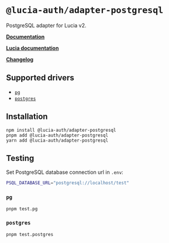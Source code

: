 # `@lucia-auth/adapter-postgresql`

PostgreSQL adapter for Lucia v2.

**[Documentation](https://lucia-auth.com/reference#lucia-authadapter-postgresql)**

**[Lucia documentation](https://lucia-auth.com)**

**[Changelog](https://github.com/pilcrowOnPaper/lucia/blob/main/packages/adapter-postgresql/CHANGELOG.md)**

## Supported drivers

- [`pg`](https://github.com/brianc/node-postgres)
- [`postgres`](https://github.com/porsager/postgres)

## Installation

```
npm install @lucia-auth/adapter-postgresql
pnpm add @lucia-auth/adapter-postgresql
yarn add @lucia-auth/adapter-postgresql
```

## Testing

Set PostgreSQL database connection url in `.env`:

```bash
PSQL_DATABASE_URL="postgresql://localhost/test"
```

### `pg`

```bash
pnpm test.pg
```

### `postgres`

```bash
pnpm test.postgres
```
